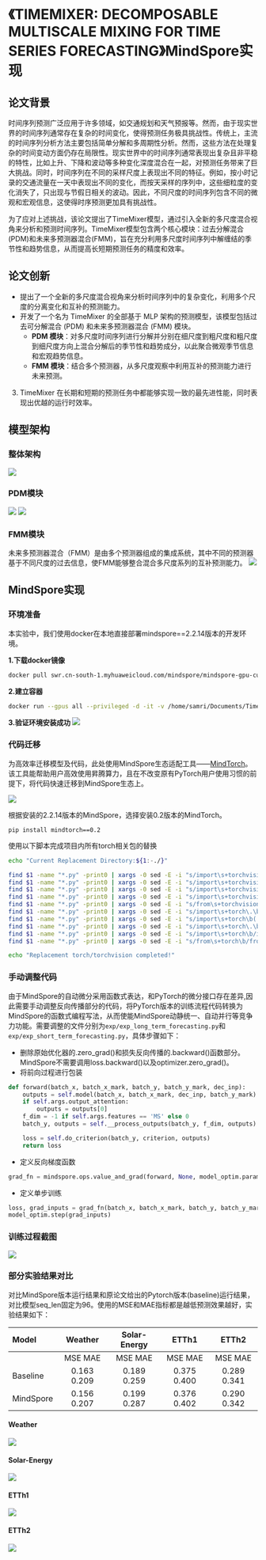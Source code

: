 # 《TIMEMIXER: DECOMPOSABLE MULTISCALE MIXING FOR TIME SERIES FORECASTING》MindSpore实现

## 论文背景
时间序列预测广泛应用于许多领域，如交通规划和天气预报等。然而，由于现实世界的时间序列通常存在复杂的时间变化，使得预测任务极具挑战性。传统上，主流的时间序列分析方法主要包括简单分解和多周期性分析。然而，这些方法在处理复杂的时间变动方面仍存在局限性。现实世界中的时间序列通常表现出复杂且非平稳的特性，比如上升、下降和波动等多种变化深度混合在一起，对预测任务带来了巨大挑战。同时，时间序列在不同的采样尺度上表现出不同的特征。例如，按小时记录的交通流量在一天中表现出不同的变化，而按天采样的序列中，这些细粒度的变化消失了，只出现与节假日相关的波动。因此，不同尺度的时间序列包含不同的微观和宏观信息，这使得时序预测更加具有挑战性。

为了应对上述挑战，该论文提出了TimeMixer模型，通过引入全新的多尺度混合视角来分析和预测时间序列。TimeMixer模型包含两个核心模块：过去分解混合(PDM)和未来多预测器混合(FMM)，旨在充分利用多尺度时间序列中解缠结的季节性和趋势信息，从而提高长短期预测任务的精度和效率。

##  论文创新
- 提出了一个全新的多尺度混合视角来分析时间序列中的复杂变化，利用多个尺度的分离变化和互补的预测能力。
- 开发了一个名为 TimeMixer 的全部基于 MLP 架构的预测模型，该模型包括过去可分解混合 (PDM) 和未来多预测器混合 (FMM) 模块。
  - **PDM 模块**：对多尺度时间序列进行分解并分别在细尺度到粗尺度和粗尺度到细尺度方向上混合分解后的季节性和趋势成分，以此聚合微观季节信息和宏观趋势信息。
  - **FMM 模块**：结合多个预测器，从多尺度观察中利用互补的预测能力进行未来预测。
3. TimeMixer 在长期和短期的预测任务中都能够实现一致的最先进性能，同时表现出优越的运行时效率。

## 模型架构
### 整体架构
![](figures/overall.png)
### PDM模块
![](figures/past_mixing1.png)
![](figures/past_mixing2.png)
### FMM模块
未来多预测器混合（FMM）是由多个预测器组成的集成系统，其中不同的预测器基于不同尺度的过去信息，使FMM能够整合混合多尺度系列的互补预测能力。
![](figures/future_mixing.png)

## MindSpore实现
### 环境准备
本实验中，我们使用docker在本地直接部署mindspore==2.2.14版本的开发环境。

**1.下载docker镜像**
```bash
docker pull swr.cn-south-1.myhuaweicloud.com/mindspore/mindspore-gpu-cuda11.6:2.2.14
```

**2.建立容器**
```bash
docker run --gpus all --privileged -d -it -v /home/samri/Documents/TimeMixer:/workspace/TimeMixer --shm-size 20g --name=timemixer swr.cn-south-1.myhuaweicloud.com/mindspore/mindspore-gpu-cuda11.6:2.2.14
```

**3.验证环境安装成功**
![](figures/install.jpg)

### 代码迁移
为高效率迁移模型及代码，此处使用MindSpore生态适配工具——[MindTorch](https://mindtorch.readthedocs.io/zh-cn/latest/index.html)。该工具能帮助用户高效使用昇腾算力，且在不改变原有PyTorch用户使用习惯的前提下，将代码快速迁移到MindSpore生态上。

![](figures/MSAdapter_F.png)

根据安装的2.2.14版本的MindSpore，选择安装0.2版本的MindTorch。
```
pip install mindtorch==0.2
```

使用以下脚本完成项目内所有torch相关包的替换
```bash
echo "Current Replacement Directory:${1:-./}"

find $1 -name "*.py" -print0 | xargs -0 sed -E -i "s/import\s+torchvision\.\b(.*\s+as\s.*)/import mindtorch.torchvision.\1/g"
find $1 -name "*.py" -print0 | xargs -0 sed -E -i "s/import\s+torchvision\b(.*\s+as\s.*)/import mindtorch.torchvision\1/g"
find $1 -name "*.py" -print0 | xargs -0 sed -E -i "s/import\s+torchvision\.\b.*/import mindtorch.torchvision as torchvision/g"
find $1 -name "*.py" -print0 | xargs -0 sed -E -i "s/import\s+torchvision\b/import mindtorch.torchvision as torchvision/g"
find $1 -name "*.py" -print0 | xargs -0 sed -E -i "s/from\s+torchvision\b/from mindtorch.torchvision/g"
find $1 -name "*.py" -print0 | xargs -0 sed -E -i "s/import\s+torch\.\b(.*\s+as\s.*)/import mindtorch.torch.\1/g"
find $1 -name "*.py" -print0 | xargs -0 sed -E -i "s/import\s+torch\b(.*\s+as\s.*)/import mindtorch.torch\1/g"
find $1 -name "*.py" -print0 | xargs -0 sed -E -i "s/import\s+torch\.\b.*/import mindtorch.torch as torch/g"
find $1 -name "*.py" -print0 | xargs -0 sed -E -i "s/import\s+torch\b/import mindtorch.torch as torch/g"
find $1 -name "*.py" -print0 | xargs -0 sed -E -i "s/from\s+torch\b/from mindtorch.torch/g"

echo "Replacement torch/torchvision completed!"
```

### 手动调整代码
由于MindSpore的自动微分采用函数式表达，和PyTorch的微分接口存在差异,因此需要手动调整反向传播部分的代码，将PyTorch版本的训练流程代码转换为MindSpore的函数式编程写法，从而使能MindSpore动静统一、自动并行等竞争力功能。需要调整的文件分别为`exp/exp_long_term_forecasting.py`和`exp/exp_short_term_forecasting.py`，具体步骤如下：

- 删除原始优化器的.zero_grad()和损失反向传播的.backward()函数部分。MindSpore不需要调用loss.backward()以及optimizer.zero_grad()。
- 将前向过程进行包装

```python
def forward(batch_x, batch_x_mark, batch_y, batch_y_mark, dec_inp):
    outputs = self.model(batch_x, batch_x_mark, dec_inp, batch_y_mark)
    if self.args.output_attention:
        outputs = outputs[0]
    f_dim = -1 if self.args.features == 'MS' else 0
    batch_y, outputs = self.__process_outputs(batch_y, f_dim, outputs)

    loss = self.do_criterion(batch_y, criterion, outputs)
    return loss
```

- 定义反向梯度函数
```python
grad_fn = mindspore.ops.value_and_grad(forward, None, model_optim.parameters)
```

- 定义单步训练
```python
loss, grad_inputs = grad_fn(batch_x, batch_x_mark, batch_y, batch_y_mark, dec_inp)
model_optim.step(grad_inputs)
```

### 训练过程截图
![](figures/run.jpg)

### 部分实验结果对比
对比MindSpore版本运行结果和原论文给出的Pytorch版本(baseline)运行结果，对比模型seq_len固定为96。使用的MSE和MAE指标都是越低预测效果越好，实验结果如下：


|Model|Weather|Solar-Energy|ETTh1|ETTh2|
|:-------|:-------:|:-------:|:-------:|:-------:|
||MSE MAE|MSE MAE|MSE MAE|MSE MAE|
|Baseline|0.163 0.209|0.189 0.259|0.375 0.400|0.289 0.341|
|MindSpore|0.156 0.207|0.199 0.287|0.376 0.402|0.290 0.342|

#### Weather
![](figures/weather_0.png)

#### Solar-Energy
![](figures/solar_0.png)

#### ETTh1
![](figures/etth1.png)

#### ETTh2
![](figures/etth2.png)